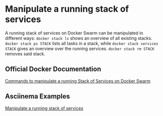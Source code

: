 # Manipulate a running stack of services

A running stack of services on Docker Swarm can be manipulated in different ways: `docker stack ls` shows an overview of all existing stacks. `docker stack ps STACK` lists all tasks in a stack, while `docker stack services STACK` gives an overview over the running services. `docker stack rm STACK` removes said stack.

## Official Docker Documentation
[Commands to manipulate a running Stack of Services on Docker Swarm](https://docs.docker.com/engine/reference/commandline/stack_services/#related-commands)

## Asciinema Examples
[Manipulate a running stack of services](https://asciinema.org/a/4bqsdgv46EueyOPF48Fzd70dc)
